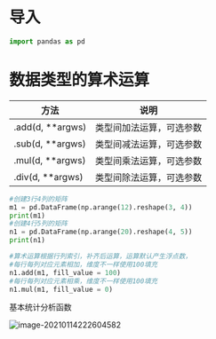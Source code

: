 # 导入

```python
import pandas as pd
```

# 数据类型的算术运算

| 方法             | 说明                     |
| ---------------- | ------------------------ |
| .add(d, **argws) | 类型间加法运算，可选参数 |
| .sub(d, **argws) | 类型间减法运算，可选参数 |
| .mul(d, **argws) | 类型间乘法运算，可选参数 |
| .div(d, **argws) | 类型间除法运算，可选参数 |

```python
#创建3行4列的矩阵
m1 = pd.DataFrame(np.arange(12).reshape(3, 4))
print(m1)
#创建4行5列的矩阵
n1 = pd.DataFrame(np.arange(20).reshape(4, 5))
print(n1)

#算术运算根据行列索引，补齐后运算，运算默认产生浮点数，
#每行每列对应元素相加，维度不一样使用100填充
n1.add(m1, fill_value = 100)
#每行每列对应元素相乘，维度不一样使用100填充
n1.mul(m1, fill_value = 0)
```

基本统计分析函数

![image-20210114222604582](https://i.loli.net/2021/01/14/xuLWRhFIU9faZ1g.png)

